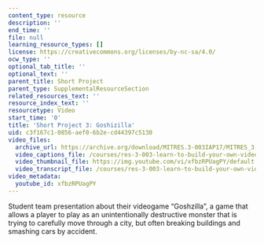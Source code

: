 ```yaml
---
content_type: resource
description: ''
end_time: ''
file: null
learning_resource_types: []
license: https://creativecommons.org/licenses/by-nc-sa/4.0/
ocw_type: ''
optional_tab_title: ''
optional_text: ''
parent_title: Short Project
parent_type: SupplementalResourceSection
related_resources_text: ''
resource_index_text: ''
resourcetype: Video
start_time: '0'
title: 'Short Project 3: Goshizilla'
uid: c3f167c1-0856-aef0-6b2e-cd44397c5130
video_files:
  archive_url: https://archive.org/download/MITRES.3-003IAP17/MITRES_3-003IAP17_Short_Project_03_300k.mp4
  video_captions_file: /courses/res-3-003-learn-to-build-your-own-videogame-with-the-unity-game-engine-and-microsoft-kinect-january-iap-2017/ffdd03642279554cbd3945138854fe23_xfbzRPUagPY.vtt
  video_thumbnail_file: https://img.youtube.com/vi/xfbzRPUagPY/default.jpg
  video_transcript_file: /courses/res-3-003-learn-to-build-your-own-videogame-with-the-unity-game-engine-and-microsoft-kinect-january-iap-2017/197ff7ace1efd0965248ecb96f98fd03_xfbzRPUagPY.pdf
video_metadata:
  youtube_id: xfbzRPUagPY
---
```


Student team presentation about their videogame “Goshzilla”, a game that allows a player to play as an unintentionally destructive monster that is trying to carefully move through a city, but often breaking buildings and smashing cars by accident.

